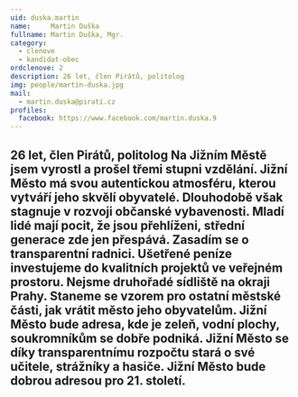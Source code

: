 ```yaml
---
uid: duska.martin
name:     Martin Duška
fullname: Martin Duška, Mgr.
category:
  - clenove
  - kandidat-obec
ordclenove: 2
description: 26 let, člen Pirátů, politolog
img: people/martin-duska.jpg
mail:
  - martin.duska@pirati.cz
profiles:
  facebook: https://www.facebook.com/martin.duska.9
---
```

26 let, člen Pirátů, politolog
Na Jižním Městě jsem vyrostl a prošel třemi stupni vzdělání. Jižní Město má svou autentickou atmosféru, kterou vytváří jeho skvělí obyvatelé. Dlouhodobě však stagnuje v rozvoji občanské vybavenosti. Mladí lidé mají pocit, že jsou přehlíženi, střední generace zde jen přespává. Zasadím se o transparentní radnici. Ušetřené peníze investujeme do kvalitních projektů ve veřejném prostoru. Nejsme druhořadé sídliště na okraji Prahy. Staneme se vzorem pro ostatní městské části, jak vrátit město jeho obyvatelům.  Jižní Město bude adresa, kde je zeleň, vodní plochy, soukromníkům se dobře podniká. Jižní Město se díky transparentnímu rozpočtu stará o své učitele, strážníky a hasiče. Jižní Město bude dobrou adresou pro 21. století.
---